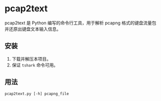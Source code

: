 # pcap2text
pcap2text 是 Python 编写的命令行工具，用于解析 pcapng 格式的键盘流量包并还原出键盘文本输入信息。

## 安装

1. 下载并解压本项目。
2. 保证 `tshark` 命令可用。

## 用法

```shell
pcap2text.py [-h] pcapng_file
```
